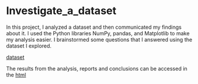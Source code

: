 # Investigate_a_dataset
In this project, I analyzed a dataset and then communicated my findings about it. I used the Python libraries NumPy, pandas, and Matplotlib to make my analysis easier.
I brainstormed some questions that I answered using the dataset I explored.

[dataset](https://www.google.com/url?q=https://d17h27t6h515a5.cloudfront.net/topher/2017/October/59dd1c4c_tmdb-movies/tmdb-movies.csv&sa=D&ust=1532469042115000)

The results from the analysis, reports and conclusions can be accessed in the [html]()
